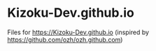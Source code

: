 # Kizoku-Dev.github.io
Files for https://Kizoku-Dev.github.io (inspired by https://github.com/ozh/ozh.github.com)

